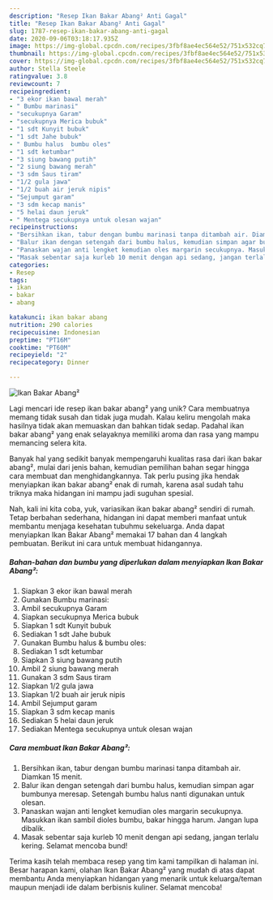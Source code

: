 ```yaml
---
description: "Resep Ikan Bakar Abang² Anti Gagal"
title: "Resep Ikan Bakar Abang² Anti Gagal"
slug: 1787-resep-ikan-bakar-abang-anti-gagal
date: 2020-09-06T03:18:17.935Z
image: https://img-global.cpcdn.com/recipes/3fbf8ae4ec564e52/751x532cq70/ikan-bakar-abang-foto-resep-utama.jpg
thumbnail: https://img-global.cpcdn.com/recipes/3fbf8ae4ec564e52/751x532cq70/ikan-bakar-abang-foto-resep-utama.jpg
cover: https://img-global.cpcdn.com/recipes/3fbf8ae4ec564e52/751x532cq70/ikan-bakar-abang-foto-resep-utama.jpg
author: Stella Steele
ratingvalue: 3.8
reviewcount: 7
recipeingredient:
- "3 ekor ikan bawal merah"
- " Bumbu marinasi"
- "secukupnya Garam"
- "secukupnya Merica bubuk"
- "1 sdt Kunyit bubuk"
- "1 sdt Jahe bubuk"
- " Bumbu halus  bumbu oles"
- "1 sdt ketumbar"
- "3 siung bawang putih"
- "2 siung bawang merah"
- "3 sdm Saus tiram"
- "1/2 gula jawa"
- "1/2 buah air jeruk nipis"
- "Sejumput garam"
- "3 sdm kecap manis"
- "5 helai daun jeruk"
- " Mentega secukupnya untuk olesan wajan"
recipeinstructions:
- "Bersihkan ikan, tabur dengan bumbu marinasi tanpa ditambah air. Diamkan 15 menit."
- "Balur ikan dengan setengah dari bumbu halus, kemudian simpan agar bumbunya meresap. Setengah bumbu halus nanti digunakan untuk olesan."
- "Panaskan wajan anti lengket kemudian oles margarin secukupnya. Masukkan ikan sambil dioles bumbu, bakar hingga harum. Jangan lupa dibalik."
- "Masak sebentar saja kurleb 10 menit dengan api sedang, jangan terlalu kering. Selamat mencoba bund!"
categories:
- Resep
tags:
- ikan
- bakar
- abang

katakunci: ikan bakar abang 
nutrition: 290 calories
recipecuisine: Indonesian
preptime: "PT16M"
cooktime: "PT60M"
recipeyield: "2"
recipecategory: Dinner

---
```



![Ikan Bakar Abang²](https://img-global.cpcdn.com/recipes/3fbf8ae4ec564e52/751x532cq70/ikan-bakar-abang-foto-resep-utama.jpg)

Lagi mencari ide resep ikan bakar abang² yang unik? Cara membuatnya memang tidak susah dan tidak juga mudah. Kalau keliru mengolah maka hasilnya tidak akan memuaskan dan bahkan tidak sedap. Padahal ikan bakar abang² yang enak selayaknya memiliki aroma dan rasa yang mampu memancing selera kita.



Banyak hal yang sedikit banyak mempengaruhi kualitas rasa dari ikan bakar abang², mulai dari jenis bahan, kemudian pemilihan bahan segar hingga cara membuat dan menghidangkannya. Tak perlu pusing jika hendak menyiapkan ikan bakar abang² enak di rumah, karena asal sudah tahu triknya maka hidangan ini mampu jadi suguhan spesial.


Nah, kali ini kita coba, yuk, variasikan ikan bakar abang² sendiri di rumah. Tetap berbahan sederhana, hidangan ini dapat memberi manfaat untuk membantu menjaga kesehatan tubuhmu sekeluarga. Anda dapat menyiapkan Ikan Bakar Abang² memakai 17 bahan dan 4 langkah pembuatan. Berikut ini cara untuk membuat hidangannya.

<!--inarticleads1-->

##### Bahan-bahan dan bumbu yang diperlukan dalam menyiapkan Ikan Bakar Abang²:

1. Siapkan 3 ekor ikan bawal merah
1. Gunakan  Bumbu marinasi:
1. Ambil secukupnya Garam
1. Siapkan secukupnya Merica bubuk
1. Siapkan 1 sdt Kunyit bubuk
1. Sediakan 1 sdt Jahe bubuk
1. Gunakan  Bumbu halus &amp; bumbu oles:
1. Sediakan 1 sdt ketumbar
1. Siapkan 3 siung bawang putih
1. Ambil 2 siung bawang merah
1. Gunakan 3 sdm Saus tiram
1. Siapkan 1/2 gula jawa
1. Siapkan 1/2 buah air jeruk nipis
1. Ambil Sejumput garam
1. Siapkan 3 sdm kecap manis
1. Sediakan 5 helai daun jeruk
1. Sediakan  Mentega secukupnya untuk olesan wajan




<!--inarticleads2-->

##### Cara membuat Ikan Bakar Abang²:

1. Bersihkan ikan, tabur dengan bumbu marinasi tanpa ditambah air. Diamkan 15 menit.
1. Balur ikan dengan setengah dari bumbu halus, kemudian simpan agar bumbunya meresap. Setengah bumbu halus nanti digunakan untuk olesan.
1. Panaskan wajan anti lengket kemudian oles margarin secukupnya. Masukkan ikan sambil dioles bumbu, bakar hingga harum. Jangan lupa dibalik.
1. Masak sebentar saja kurleb 10 menit dengan api sedang, jangan terlalu kering. Selamat mencoba bund!




Terima kasih telah membaca resep yang tim kami tampilkan di halaman ini. Besar harapan kami, olahan Ikan Bakar Abang² yang mudah di atas dapat membantu Anda menyiapkan hidangan yang menarik untuk keluarga/teman maupun menjadi ide dalam berbisnis kuliner. Selamat mencoba!
